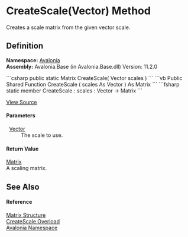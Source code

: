 # CreateScale(Vector) Method


Creates a scale matrix from the given vector scale.



## Definition
**Namespace:** <a href="N_Avalonia">Avalonia</a>  
**Assembly:** Avalonia.Base (in Avalonia.Base.dll) Version: 11.2.0

<Tabs groupId="api-code-preview">
<TabItem value="csharp" label="C#">
```csharp
public static Matrix CreateScale(
	Vector scales
)
```
</TabItem>
<TabItem value="vb" label="VB">
```vb
Public Shared Function CreateScale ( 
	scales As Vector
) As Matrix
```
</TabItem>
<TabItem value="fsharp" label="F#">
```fsharp
static member CreateScale : 
        scales : Vector -> Matrix 
```
</TabItem>
</Tabs>



<a href="https://github.com/AvaloniaUI/Avalonia/tree/master/src/Avalonia.Base/Matrix.cs#L248" title="View the source code">View Source</a>



#### Parameters
<dl><dt>  <a href="T_Avalonia_Vector">Vector</a></dt><dd>The scale to use.</dd></dl>

#### Return Value
<a href="T_Avalonia_Matrix">Matrix</a>  
A scaling matrix.

## See Also


#### Reference
<a href="T_Avalonia_Matrix">Matrix Structure</a>  
<a href="Overload_Avalonia_Matrix_CreateScale">CreateScale Overload</a>  
<a href="N_Avalonia">Avalonia Namespace</a>  

